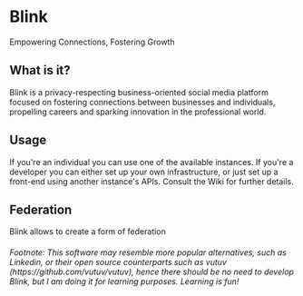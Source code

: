 # Blink
Empowering Connections, Fostering Growth

## What is it?
Blink is a privacy-respecting business-oriented social media platform focused on fostering connections between businesses and individuals, propelling careers and sparking innovation in the professional world.

## Usage
If you're an individual you can use one of the available instances.
If you're a developer you can either set up your own infrastructure, or just set up a front-end using another instance's APIs. Consult the Wiki for further details.

## Federation
Blink allows to create a form of federation

<h6>
Footnote: This software may resemble more popular alternatives, such as Linkedin, or their open source counterparts such as vutuv (https://github.com/vutuv/vutuv), hence there should be no need to develop Blink, but I am doing it for learning purposes. Learning is fun!
</h6>
